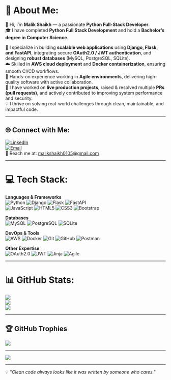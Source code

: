 # 💫 About Me:
👋 Hi, I’m **Malik Shaikh** — a passionate **Python Full-Stack Developer**.  
🎓 I have completed **Python Full Stack Development** and hold a **Bachelor’s degree in Computer Science**.  

🚀 I specialize in building **scalable web applications** using **Django, Flask, and FastAPI**, integrating secure **OAuth2.0 / JWT authentication**, and designing **robust databases** (MySQL, PostgreSQL, SQLite).  
☁️ Skilled in **AWS cloud deployment** and **Docker containerization**, ensuring smooth CI/CD workflows.  
🔄 Hands-on experience working in **Agile environments**, delivering high-quality software with active collaboration.  
💼 I have worked on **live production projects**, raised & resolved multiple **PRs (pull requests)**, and actively contributed to improving system performance and security.  
💡 I thrive on solving real-world challenges through clean, maintainable, and impactful code.  

---

## 🌐 Connect with Me:
[![LinkedIn](https://img.shields.io/badge/LinkedIn-%230077B5.svg?style=for-the-badge&logo=linkedin&logoColor=white)](https://linkedin.com/in/malik-shaikh-6bab47312)  
[![Email](https://img.shields.io/badge/Email-D14836?style=for-the-badge&logo=gmail&logoColor=white)](mailto:malikshaikh0105@gmail.com)  
📧 Reach me at: [malikshaikh0105@gmail.com](mailto:malikshaikh0105@gmail.com) 

---

# 💻 Tech Stack:

**Languages & Frameworks**  
![Python](https://img.shields.io/badge/python-3670A0?style=for-the-badge&logo=python&logoColor=ffdd54) 
![Django](https://img.shields.io/badge/django-%23092E20.svg?style=for-the-badge&logo=django&logoColor=white) 
![Flask](https://img.shields.io/badge/flask-%23000.svg?style=for-the-badge&logo=flask&logoColor=white) 
![FastAPI](https://img.shields.io/badge/FastAPI-005571?style=for-the-badge&logo=fastapi)  
![JavaScript](https://img.shields.io/badge/javascript-%23323330.svg?style=for-the-badge&logo=javascript&logoColor=%23F7DF1E) 
![HTML5](https://img.shields.io/badge/html5-%23E34F26.svg?style=for-the-badge&logo=html5&logoColor=white) 
![CSS3](https://img.shields.io/badge/css3-%231572B6.svg?style=for-the-badge&logo=css3&logoColor=white) 
![Bootstrap](https://img.shields.io/badge/bootstrap-%238511FA.svg?style=for-the-badge&logo=bootstrap&logoColor=white)  

**Databases**  
![MySQL](https://img.shields.io/badge/mysql-4479A1.svg?style=for-the-badge&logo=mysql&logoColor=white) 
![PostgreSQL](https://img.shields.io/badge/postgres-%23316192.svg?style=for-the-badge&logo=postgresql&logoColor=white) 
![SQLite](https://img.shields.io/badge/sqlite-%2307405e.svg?style=for-the-badge&logo=sqlite&logoColor=white)  

**DevOps & Tools**  
![AWS](https://img.shields.io/badge/AWS-%23FF9900.svg?style=for-the-badge&logo=amazon-aws&logoColor=white) 
![Docker](https://img.shields.io/badge/docker-%230db7ed.svg?style=for-the-badge&logo=docker&logoColor=white) 
![Git](https://img.shields.io/badge/git-%23F05033.svg?style=for-the-badge&logo=git&logoColor=white) 
![GitHub](https://img.shields.io/badge/github-%23121011.svg?style=for-the-badge&logo=github&logoColor=white) 
![Postman](https://img.shields.io/badge/Postman-FF6C37?style=for-the-badge&logo=postman&logoColor=white)  

**Other Expertise**  
![OAuth2.0](https://img.shields.io/badge/OAuth2.0-%23000000.svg?style=for-the-badge&logo=oauth&logoColor=white) 
![JWT](https://img.shields.io/badge/JWT-black?style=for-the-badge&logo=JSON%20web%20tokens) 
![Jinja](https://img.shields.io/badge/jinja-B41717.svg?style=for-the-badge&logo=jinja&logoColor=white) 
![Agile](https://img.shields.io/badge/Agile-%23007396.svg?style=for-the-badge&logo=scrumalliance&logoColor=white)  

---

# 📊 GitHub Stats:
![](https://github-readme-stats.vercel.app/api?username=skmalik01&theme=radical&hide_border=false&include_all_commits=true&count_private=true)<br/>
![](https://nirzak-streak-stats.vercel.app/?user=skmalik01&theme=radical&hide_border=false)<br/>
![](https://github-readme-stats.vercel.app/api/top-langs/?username=skmalik01&theme=radical&hide_border=false&include_all_commits=true&count_private=true&layout=compact)

---

## 🏆 GitHub Trophies
![](https://github-profile-trophy.vercel.app/?username=skmalik01&theme=tokyonight&no-frame=false&no-bg=true&margin-w=4)

---

[![](https://visitcount.itsvg.in/api?id=skmalik01&icon=0&color=6)](https://visitcount.itsvg.in)

---
💡 *"Clean code always looks like it was written by someone who cares."*  
